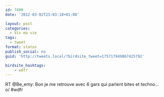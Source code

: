 ```yaml
---
id: 7490
date: '2012-03-02T23:03:18+01:00'

layout: post
categories:
  - Vis ma vie
tags:
  - tweet
format: status
publish_social: no
guid: 'http://tweets.local/?birdsite_tweet=175717949867425792'

birdsite_hashtags:
    - wdfr
---
```


RT @Be\_emy: Bon je me retrouve avec 6 gars qui parlent bites et techno… o/ #wdfr